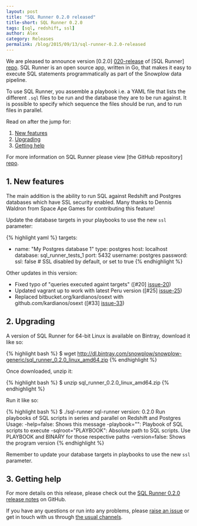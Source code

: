 ```yaml
---
layout: post
title: "SQL Runner 0.2.0 released"
title-short: SQL Runner 0.2.0
tags: [sql, redshift, ssl]
author: Alex
category: Releases
permalink: /blog/2015/09/13/sql-runner-0.2.0-released
---
```


We are pleased to announce version [0.2.0] [020-release] of [SQL Runner] [repo]. SQL Runner is an open source app, written in Go, that makes it easy to execute SQL statements programmatically as part of the Snowplow data pipeline.

To use SQL Runner, you assemble a playbook i.e. a YAML file that lists the different `.sql` files to be run and the database they are to be run against. It is possible to specify which sequence the files should be run, and to run files in parallel.

Read on after the jump for:

1. [New features](/blog/2015/09/13/sql-runner-0.2.0-released/#new-features)
2. [Upgrading](/blog/2015/09/13/sql-runner-0.2.0-released/#upgrading)
3. [Getting help](/blog/2015/09/03/sql-runner-0.2.0-released/#help)

<!--more-->

For more information on SQL Runner please view [the GitHub repository] [repo].

<h2 id="new-features">1. New features</h2>

The main addition is the ability to run SQL against Redshift and Postgres databases which have SSL security enabled. Many thanks to Dennis Waldron from Space Ape Games for contributing this feature!

Update the database targets in your playbooks to use the new `ssl` parameter:

{% highlight yaml %}
targets:
  - name: "My Postgres database 1"
    type: postgres
    host: localhost
    database: sql_runner_tests_1
    port: 5432
    username: postgres
    password:
    ssl: false # SSL disabled by default, or set to true
{% endhighlight %}

Other updates in this version:

* Fixed typo of "queries executed againt targets" ([#20] [issue-20])
* Updated vagrant up to work with latest Peru version ([#25] [issue-25])
* Replaced bitbucket.org/kardianos/osext with github.com/kardianos/osext ([#33] [issue-33])

<h2 id="upgrading">2. Upgrading</h2>

A version of SQL Runner for 64-bit Linux is available on Bintray, download it like so:

{% highlight bash %}
$ wget http://dl.bintray.com/snowplow/snowplow-generic/sql_runner_0.2.0_linux_amd64.zip
{% endhighlight %}

Once downloaded, unzip it:

{% highlight bash %}
$ unzip sql_runner_0.2.0_linux_amd64.zip
{% endhighlight %}

Run it like so:

{% highlight bash %}
$ ./sql-runner
sql-runner version: 0.2.0
Run playbooks of SQL scripts in series and parallel on Redshift and Postgres
Usage:
  -help=false: Shows this message
  -playbook="": Playbook of SQL scripts to execute
  -sqlroot="PLAYBOOK": Absolute path to SQL scripts. Use PLAYBOOK and BINARY for those respective paths
  -version=false: Shows the program version
{% endhighlight %}

Remember to update your database targets in playbooks to use the new `ssl` parameter.

<h2 id="help">3. Getting help</h2>

For more details on this release, please check out the [SQL Runner 0.2.0 release notes][020-release] on GitHub.

If you have any questions or run into any problems, please [raise an issue][issues] or get in touch with us through [the usual channels][talk-to-us].

[repo]: https://github.com/snowplow/sql-runner
[issue-20]: https://github.com/snowplow/sql-runner/issues/20
[issue-25]: https://github.com/snowplow/sql-runner/issues/25
[issue-33]: https://github.com/snowplow/sql-runner/issues/33
[issues]: https://github.com/snowplow/sql-runner/issues

[020-release]: https://github.com/snowplow/sql-runner/releases/tag/0.2.0

[talk-to-us]: https://github.com/snowplow/snowplow/wiki/Talk-to-us
